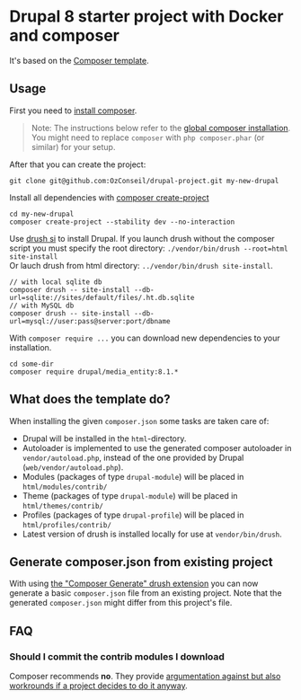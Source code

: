 # Drupal 8 starter project with Docker and composer

It's based on the [Composer template](https://github.com/drupal-composer/drupal-project).

## Usage

First you need to [install composer](https://getcomposer.org/doc/00-intro.md#installation-linux-unix-osx).

> Note: The instructions below refer to the [global composer installation](https://getcomposer.org/doc/00-intro.md#globally).
You might need to replace `composer` with `php composer.phar` (or similar) for your setup.

After that you can create the project:

```
git clone git@github.com:OzConseil/drupal-project.git my-new-drupal
```

Install all dependencies with [composer create-project](https://getcomposer.org/doc/03-cli.md#create-project)

```
cd my-new-drupal
composer create-project --stability dev --no-interaction
```

Use [drush si](http://drushcommands.com/drush-7x/site-install/site-install) to install Drupal.
If you launch drush without the composer script you must specify the root directory: `./vendor/bin/drush --root=html site-install`  
Or lauch drush from html directory: `../vendor/bin/drush site-install`.

```
// with local sqlite db
composer drush -- site-install --db-url=sqlite://sites/default/files/.ht.db.sqlite
// with MySQL db
composer drush -- site-install --db-url=mysql://user:pass@server:port/dbname
```

With `composer require ...` you can download new dependencies to your installation.

```
cd some-dir
composer require drupal/media_entity:8.1.*
```

## What does the template do?

When installing the given `composer.json` some tasks are taken care of:

* Drupal will be installed in the `html`-directory.
* Autoloader is implemented to use the generated composer autoloader in `vendor/autoload.php`,
  instead of the one provided by Drupal (`web/vendor/autoload.php`).
* Modules (packages of type `drupal-module`) will be placed in `html/modules/contrib/`
* Theme (packages of type `drupal-module`) will be placed in `html/themes/contrib/`
* Profiles (packages of type `drupal-profile`) will be placed in `html/profiles/contrib/`
* Latest version of drush is installed locally for use at `vendor/bin/drush`.


## Generate composer.json from existing project

With using [the "Composer Generate" drush extension](https://www.drupal.org/project/composer_generate)
you can now generate a basic `composer.json` file from an existing project. Note
that the generated `composer.json` might differ from this project's file.


## FAQ

### Should I commit the contrib modules I download

Composer recommends **no**. They provide [argumentation against but also workrounds if a project decides to do it anyway](https://getcomposer.org/doc/faqs/should-i-commit-the-dependencies-in-my-vendor-directory.md).
